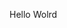 Hello Wolrd













































































































































































































































































































































































































































































































































































































































































































































































































































































































































































































































































































































































































































































































































































































































































































































































































































































































































































































































































































































































































































































































































































































































































































































































































































































































































































































































































































































































































































































































































































































































































































































































































































































































































































































































































































































































































































































































































































































































































































































































































































































































































































































































































































































































































































































































































































































































































































































































































































































































































































































































































































































































































































































































































































































































































































































































































































































































































